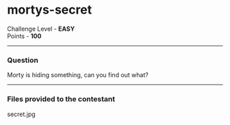 # mortys-secret

Challenge Level - __EASY__  
Points - __100__

---
### Question
Morty is hiding something, can you find out what?

---
### Files provided to the contestant
secret.jpg
